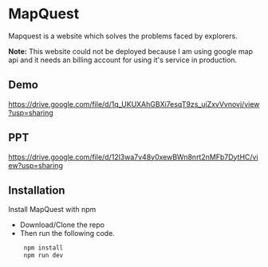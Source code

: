 # MapQuest

Mapquest is a website which solves the problems faced by explorers.

**Note:** This website could not be deployed because I am using google map api and it needs an billing account for using it's service in production.

## Demo

https://drive.google.com/file/d/1q_UKUXAhGBXi7esqT9zs_ujZxvVvnovj/view?usp=sharing

## PPT
https://drive.google.com/file/d/12l3wa7v48y0xewBWn8nrt2nMFb7DytHC/view?usp=sharing

## Installation

Install MapQuest with npm

-   Download/Clone the repo
-   Then run the following code.
    ```bash
     npm install
     npm run dev
    ```
